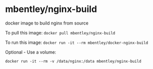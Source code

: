 # mbentley/nginx-build

docker image to build nginx from source

To pull this image:
`docker pull mbentley/nginx-build`

To run this image:
`docker run -it --rm mbentley/docker-nginx-build`

Optional - Use a volume:

`docker run -it --rm -v /data/nginx:/data mbentley/nginx-build`

